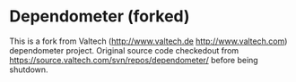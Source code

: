 # Dependometer (forked)

This is a fork from Valtech (http://www.valtech.de http://www.valtech.com) dependometer project.
Original source code checkedout from https://source.valtech.com/svn/repos/dependometer/ before being shutdown.

